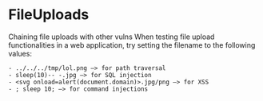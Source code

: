 # FileUploads

Chaining file uploads with other vulns
When testing file upload functionalities in a web application, try setting the filename to the following values:

```
- ../../../tmp/lol.png —> for path traversal
- sleep(10)-- -.jpg —> for SQL injection
- <svg onload=alert(document.domain)>.jpg/png —> for XSS
- ; sleep 10; —> for command injections
```
